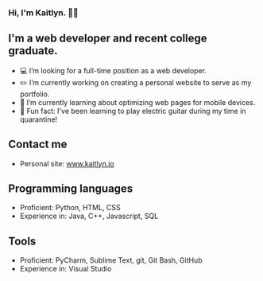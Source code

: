 ### Hi, I'm Kaitlyn. 👩‍💻

## I'm a web developer and recent college graduate.
- 💻 I’m looking for a full-time position as a web developer.
- ✏️ I’m currently working on creating a personal website to serve as my portfolio.
- 📱 I’m currently learning about optimizing web pages for mobile devices.
- 🎸 Fun fact: I've been learning to play electric guitar during my time in quarantine!

## Contact me
- Personal site: www.kaitlyn.io

## Programming languages
- Proficient: Python, HTML, CSS
- Experience in: Java, C++, Javascript, SQL

## Tools
- Proficient: PyCharm, Sublime Text, git, Git Bash, GitHub
- Experience in: Visual Studio
